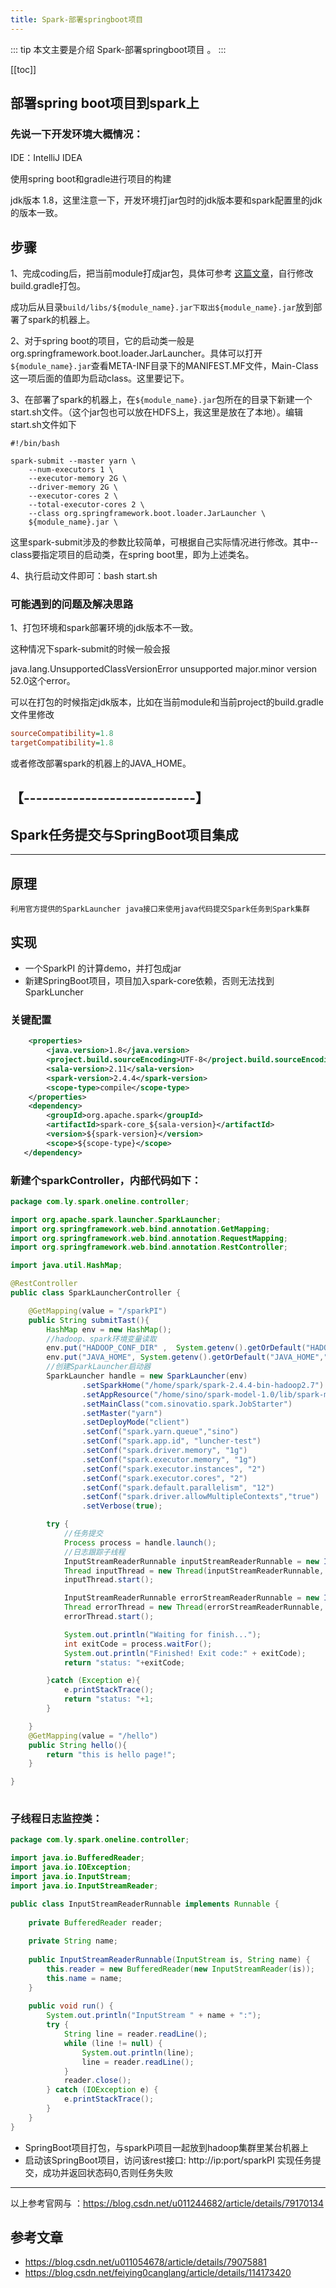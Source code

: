 ```yaml
---
title: Spark-部署springboot项目
---
```


::: tip
本文主要是介绍 Spark-部署springboot项目 。
:::

[[toc]]

## 部署spring boot项目到spark上

### 先说一下开发环境大概情况：

IDE：IntelliJ IDEA

使用spring boot和gradle进行项目的构建

jdk版本 1.8，这里注意一下，开发环境打jar包时的jdk版本要和spark配置里的jdk的版本一致。



## 步骤

1、完成coding后，把当前module打成jar包，具体可参考  [这篇文章](http://blog.csdn.net/asd1098626303/article/details/60868123)，自行修改build.gradle打包。

成功后从目录`build/libs/${module_name}.jar下取出${module_name}.jar`放到部署了spark的机器上。

2、对于spring boot的项目，它的启动类一般是org.springframework.boot.loader.JarLauncher。具体可以打开`${module_name}.jar`查看META-INF目录下的MANIFEST.MF文件，Main-Class这一项后面的值即为启动class。这里要记下。

3、在部署了spark的机器上，在`${module_name}.jar`包所在的目录下新建一个start.sh文件。（这个jar包也可以放在HDFS上，我这里是放在了本地）。编辑start.sh文件如下



```shell
#!/bin/bash

spark-submit --master yarn \
    --num-executors 1 \
    --executor-memory 2G \
    --driver-memory 2G \
    --executor-cores 2 \
    --total-executor-cores 2 \
    --class org.springframework.boot.loader.JarLauncher \
    ${module_name}.jar \
```

这里spark-submit涉及的参数比较简单，可根据自己实际情况进行修改。其中--class要指定项目的启动类，在spring boot里，即为上述类名。



4、执行启动文件即可：bash start.sh



### 可能遇到的问题及解决思路

1、打包环境和spark部署环境的jdk版本不一致。

这种情况下spark-submit的时候一般会报

java.lang.UnsupportedClassVersionError unsupported major.minor version 52.0这个error。

可以在打包的时候指定jdk版本，比如在当前module和当前project的build.gradle文件里修改



```ini
sourceCompatibility=1.8
targetCompatibility=1.8
```

或者修改部署spark的机器上的JAVA_HOME。


## 【----------------------------】


## Spark任务提交与SpringBoot项目集成

------

## 原理

```
利用官方提供的SparkLauncher java接口来使用java代码提交Spark任务到Spark集群
```

## 实现

- 一个SparkPI 的计算demo，并打包成jar
- 新建SpringBoot项目，项目加入spark-core依赖，否则无法找到SparkLuncher

### 关键配置

```xml
 	<properties>
        <java.version>1.8</java.version>
        <project.build.sourceEncoding>UTF-8</project.build.sourceEncoding>
        <sala-version>2.11</sala-version>
        <spark-version>2.4.4</spark-version>
        <scope-type>compile</scope-type>
    </properties>
    <dependency>
        <groupId>org.apache.spark</groupId>
        <artifactId>spark-core_${sala-version}</artifactId>
        <version>${spark-version}</version>
        <scope>${scope-type}</scope>
   </dependency>
```

### 新建个sparkController，内部代码如下：

```java
package com.ly.spark.oneline.controller;

import org.apache.spark.launcher.SparkLauncher;
import org.springframework.web.bind.annotation.GetMapping;
import org.springframework.web.bind.annotation.RequestMapping;
import org.springframework.web.bind.annotation.RestController;

import java.util.HashMap;

@RestController
public class SparkLauncherController {

    @GetMapping(value = "/sparkPI")
    public String submitTast(){
        HashMap env = new HashMap();
        //hadoop、spark环境变量读取
        env.put("HADOOP_CONF_DIR" ,  System.getenv().getOrDefault("HADOOP_CONF_DIR","/usr/local/hadoop/etc/overriterHaoopConf"));
        env.put("JAVA_HOME", System.getenv().getOrDefault("JAVA_HOME","/usr/local/java/jdk1.8.0_151"));
        //创建SparkLauncher启动器
        SparkLauncher handle = new SparkLauncher(env)
                .setSparkHome("/home/spark/spark-2.4.4-bin-hadoop2.7")
                .setAppResource("/home/sino/spark-model-1.0/lib/spark-model-1.0.jar")
                .setMainClass("com.sinovatio.spark.JobStarter")
                .setMaster("yarn")
                .setDeployMode("client")
                .setConf("spark.yarn.queue","sino")
                .setConf("spark.app.id", "luncher-test")
                .setConf("spark.driver.memory", "1g")
                .setConf("spark.executor.memory", "1g")
                .setConf("spark.executor.instances", "2")
                .setConf("spark.executor.cores", "2")
                .setConf("spark.default.parallelism", "12")
                .setConf("spark.driver.allowMultipleContexts","true")
                .setVerbose(true);

        try {
            //任务提交
            Process process = handle.launch();
            //日志跟踪子线程
            InputStreamReaderRunnable inputStreamReaderRunnable = new InputStreamReaderRunnable(process.getInputStream(), "input");
            Thread inputThread = new Thread(inputStreamReaderRunnable, "LogStreamReader input");
            inputThread.start();

            InputStreamReaderRunnable errorStreamReaderRunnable = new InputStreamReaderRunnable(process.getErrorStream(), "error");
            Thread errorThread = new Thread(errorStreamReaderRunnable, "LogStreamReader error");
            errorThread.start();

            System.out.println("Waiting for finish...");
            int exitCode = process.waitFor();
            System.out.println("Finished! Exit code:" + exitCode);
            return "status: "+exitCode;

        }catch (Exception e){
            e.printStackTrace();
            return "status: "+1;
        }

    }
    @GetMapping(value = "/hello")
    public String hello(){
        return "this is hello page!";
    }

}
    
```

### 子线程日志监控类：

```java
package com.ly.spark.oneline.controller;

import java.io.BufferedReader;
import java.io.IOException;
import java.io.InputStream;
import java.io.InputStreamReader;

public class InputStreamReaderRunnable implements Runnable {
 
    private BufferedReader reader;
 
    private String name;
 
    public InputStreamReaderRunnable(InputStream is, String name) {
        this.reader = new BufferedReader(new InputStreamReader(is));
        this.name = name;
    }
 
    public void run() {
        System.out.println("InputStream " + name + ":");
        try {
            String line = reader.readLine();
            while (line != null) {
                System.out.println(line);
                line = reader.readLine();
            }
            reader.close();
        } catch (IOException e) {
            e.printStackTrace();
        }
    }
}

```

- SpringBoot项目打包，与sparkPi项目一起放到hadoop集群里某台机器上
- 启动该SpringBoot项目，访问该rest接口: http://ip:port/sparkPI 实现任务提交，成功并返回状态码0,否则任务失败

------

以上参考官网与 ：https://blog.csdn.net/u011244682/article/details/79170134


## 参考文章
* https://blog.csdn.net/u011054678/article/details/79075881
* https://blog.csdn.net/feiying0canglang/article/details/114173420